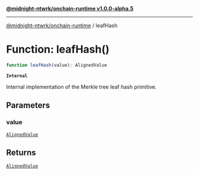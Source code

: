 [**@midnight-ntwrk/onchain-runtime v1.0.0-alpha.5**](../README.md)

***

[@midnight-ntwrk/onchain-runtime](../globals.md) / leafHash

# Function: leafHash()

```ts
function leafHash(value): AlignedValue
```

**`Internal`**

Internal implementation of the Merkle tree leaf hash primitive.

## Parameters

### value

[`AlignedValue`](../type-aliases/AlignedValue.md)

## Returns

[`AlignedValue`](../type-aliases/AlignedValue.md)
